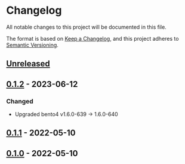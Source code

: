 # Changelog

All notable changes to this project will be documented in this file.

The format is based on [Keep a Changelog](https://keepachangelog.com/en/1.0.0),
and this project adheres to [Semantic Versioning](https://semver.org/spec/v2.0.0.html).

## [Unreleased]

## [0.1.2] - 2023-06-12

### Changed

- Upgraded bento4 v1.6.0-639 -> 1.6.0-640

## [0.1.1] - 2022-05-10

## [0.1.0] - 2022-05-10

[Unreleased]: https://github.com/clitic/vsd/compare/bento4-src-v0.1.2...HEAD
[0.1.2]: https://github.com/clitic/vsd/compare/bento4-src-v0.1.1...bento4-src-v0.1.2
[0.1.1]: https://github.com/clitic/vsd/compare/bento4-src-v0.1.0...bento4-src-v0.1.1
[0.1.0]: https://github.com/clitic/vsd/releases/tag/bento4-src-v0.1.0
